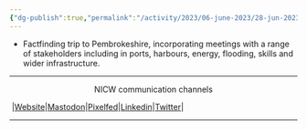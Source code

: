 ```yaml
---
{"dg-publish":true,"permalink":"/activity/2023/06-june-2023/28-jun-2023/"}
---
```


- Factfinding trip to Pembrokeshire, incorporating meetings with a range of stakeholders including in ports, harbours, energy, flooding, skills and wider infrastructure.
***
<p style="text-align: center;">NICW communication channels</p>

󠁧 |[Website](https://nationalinfrastructurecommission.wales)|[Mastodon](https://toot.wales/@NICW)|[Pixelfed](https://pix.toot.wales/NICW)|[Linkedin](https://www.linkedin.com/company/26268509/)|[Twitter](https://twitter.com/InfraCommCymru)|
***
